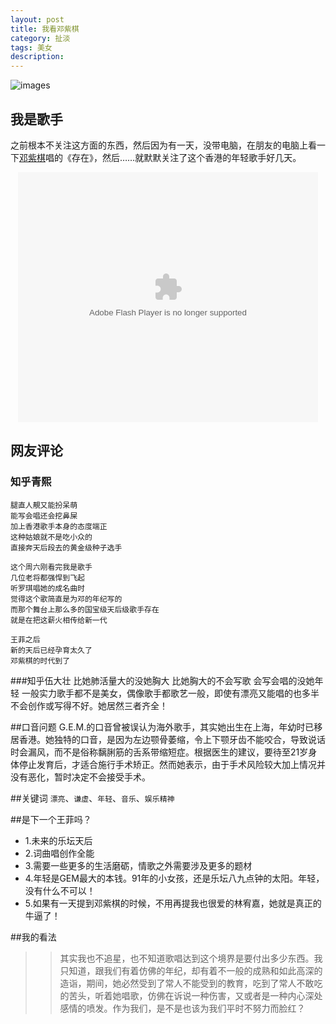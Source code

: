 ```yaml
---
layout: post
title: 我看邓紫棋
category: 扯淡
tags: 美女
description: 
---
```

![images](http://ww3.sinaimg.cn/mw1024/65a92dc9jw1ecp488wfeuj20xc18gdmc.jpg)

## 我是歌手
之前根本不关注这方面的东西，然后因为有一天，没带电脑，在朋友的电脑上看一下[邓紫棋](http://weibo.com/gemtang)唱的《存在》，然后……就默默关注了这个香港的年轻歌手好几天。

<div style="text-align:center">
<embed src="http://player.youku.com/player.php/sid/XNjYxNjg1MjM2/v.swf" allowFullScreen="true" quality="high" width="480" height="400" align="middle" allowScriptAccess="always" type="application/x-shockwave-flash"></embed>
</div>

## 网友评论
### 知乎青熙

    腿直人靚又能扮呆萌
    能写会唱还会挖鼻屎
    加上香港歌手本身的态度端正
    这种姑娘就不是吃小众的
    直接奔天后段去的黄金级种子选手
    
    这个周六刚看完我是歌手
    几位老将都强悍到飞起
    听罗琪唱她的成名曲时
    觉得这个歌简直是为邓的年纪写的
    而那个舞台上那么多的国宝级天后级歌手存在
    就是在把这薪火相传给新一代
    
    王菲之后
    新的天后已经孕育太久了
    邓紫棋的时代到了

###知乎伍大壮
    比她肺活量大的没她胸大
    比她胸大的不会写歌
    会写会唱的没她年轻
    一般实力歌手都不是美女，偶像歌手都歌艺一般，即使有漂亮又能唱的也多半不会创作或写得不好。她居然三者齐全！
    
##口音问题
G.E.M.的口音曾被误认为海外歌手，其实她出生在上海，年幼时已移居香港。她独特的口音，是因为左边颚骨萎缩，令上下颚牙齿不能咬合，导致说话时会漏风，而不是俗称黐脷筋的舌系带缩短症。根据医生的建议，要待至21岁身体停止发育后，才适合施行手术矫正。然而她表示，由于手术风险较大加上情况并没有恶化，暂时决定不会接受手术。

##关键词
`漂亮`、`谦虚`、`年轻`、`音乐`、`娱乐精神`

##是下一个王菲吗？
*   1.未来的乐坛天后
*   2.词曲唱创作全能
*   3.需要一些更多的生活磨砺，情歌之外需要涉及更多的题材
*   4.年轻是GEM最大的本钱。91年的小女孩，还是乐坛八九点钟的太阳。年轻，没有什么不可以！
*   5.如果有一天提到邓紫棋的时候，不用再提我也很爱的林宥嘉，她就是真正的牛逼了！

##我的看法
>>其实我也不追星，也不知道歌唱达到这个境界是要付出多少东西。我只知道，跟我们有着仿佛的年纪，却有着不一般的成熟和如此高深的造诣，期间，她必然受到了常人不能受到的教育，吃到了常人不敢吃的苦头，听着她唱歌，仿佛在诉说一种伤害，又或者是一种内心深处感情的喷发。作为我们，是不是也该为我们平时不努力而脸红？